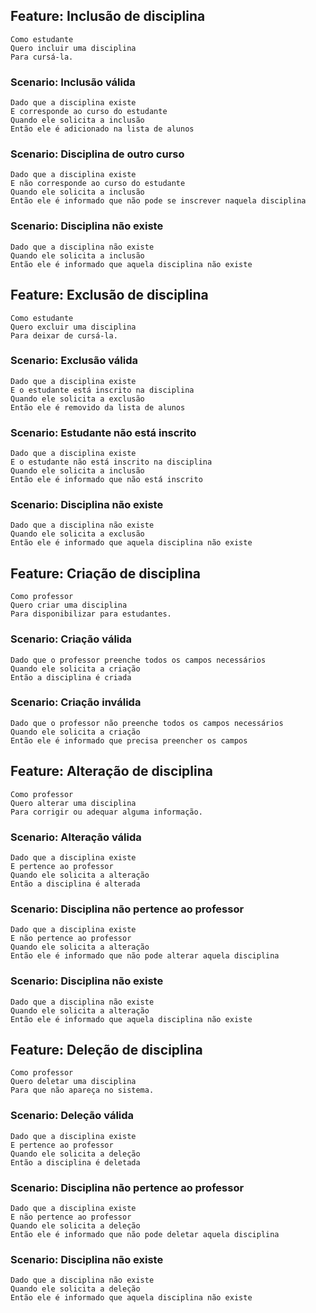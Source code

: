 ## Feature: Inclusão de disciplina
    Como estudante
    Quero incluir uma disciplina 
    Para cursá-la.
  
### Scenario: Inclusão válida
    Dado que a disciplina existe
    E corresponde ao curso do estudante
    Quando ele solicita a inclusão
    Então ele é adicionado na lista de alunos

### Scenario: Disciplina de outro curso
    Dado que a disciplina existe
    E não corresponde ao curso do estudante
    Quando ele solicita a inclusão
    Então ele é informado que não pode se inscrever naquela disciplina

### Scenario: Disciplina não existe
    Dado que a disciplina não existe
    Quando ele solicita a inclusão
    Então ele é informado que aquela disciplina não existe

## Feature: Exclusão de disciplina
    Como estudante
    Quero excluir uma disciplina 
    Para deixar de cursá-la.
  
### Scenario: Exclusão válida
    Dado que a disciplina existe
    E o estudante está inscrito na disciplina
    Quando ele solicita a exclusão
    Então ele é removido da lista de alunos

### Scenario: Estudante não está inscrito
    Dado que a disciplina existe
    E o estudante não está inscrito na disciplina
    Quando ele solicita a inclusão
    Então ele é informado que não está inscrito

### Scenario: Disciplina não existe
    Dado que a disciplina não existe
    Quando ele solicita a exclusão
    Então ele é informado que aquela disciplina não existe

## Feature: Criação de disciplina
    Como professor
    Quero criar uma disciplina 
    Para disponibilizar para estudantes.
  
### Scenario: Criação válida
    Dado que o professor preenche todos os campos necessários
    Quando ele solicita a criação
    Então a disciplina é criada

### Scenario: Criação inválida
    Dado que o professor não preenche todos os campos necessários
    Quando ele solicita a criação
    Então ele é informado que precisa preencher os campos

## Feature: Alteração de disciplina
    Como professor
    Quero alterar uma disciplina 
    Para corrigir ou adequar alguma informação.
  
### Scenario: Alteração válida
    Dado que a disciplina existe
    E pertence ao professor
    Quando ele solicita a alteração
    Então a disciplina é alterada

### Scenario: Disciplina não pertence ao professor
    Dado que a disciplina existe
    E não pertence ao professor
    Quando ele solicita a alteração
    Então ele é informado que não pode alterar aquela disciplina

### Scenario: Disciplina não existe
    Dado que a disciplina não existe
    Quando ele solicita a alteração
    Então ele é informado que aquela disciplina não existe

## Feature: Deleção de disciplina
    Como professor
    Quero deletar uma disciplina 
    Para que não apareça no sistema.
  
### Scenario: Deleção válida
    Dado que a disciplina existe
    E pertence ao professor
    Quando ele solicita a deleção
    Então a disciplina é deletada

### Scenario: Disciplina não pertence ao professor
    Dado que a disciplina existe
    E não pertence ao professor
    Quando ele solicita a deleção
    Então ele é informado que não pode deletar aquela disciplina

### Scenario: Disciplina não existe
    Dado que a disciplina não existe
    Quando ele solicita a deleção
    Então ele é informado que aquela disciplina não existe
    